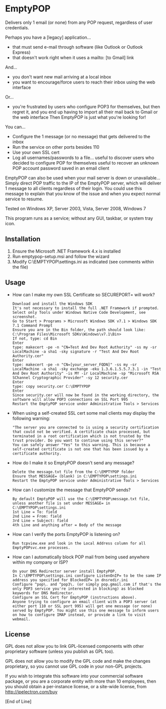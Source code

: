 # EmptyPOP

Delivers only 1 email (or none) from any POP request, regardless of user credentials.

Perhaps you have a [legacy] application...

- that must send e-mail through software (like Outlook or Outlook Express)
- that doesn't work right when it uses a mailto: [to Gmail] link

And...

- you don't want new mail arriving at a local inbox
- you want to encourage/force users to reach their inbox using the web interface

Or...

- you're frustrated by users who configure POP3 for themselves, but then regret it,
   and you end up having to import all their mail back to Gmail or the web interface
Then EmptyPOP is just what you're looking for!

You can...

- Configure the 1 message (or no message) that gets delivered to the inbox
- Run the service on other ports besides 110
- Use your own SSL cert
- Log all usernames/passwords to a file...
   useful to discover users who decided to configure POP for themselves
   useful to recover an unknown POP account password saved in an email client

EmptyPOP can also be used when your mail server is down or unavailable...
Simply direct POP traffic to the IP of the EmptyPOP server, which will deliver 1 message to all clients regardless of their login.
You could use this message to explain that you know of the issue and when you expect normal service to resume.

Tested on Windows XP, Server 2003, Vista, Server 2008, Windows 7

This program runs as a service; without any GUI, taskbar, or system tray icon.

## Installation

1) Ensure the Microsoft .NET Framework 4.x is installed
2) Run emptypop-setup.msi and follow the wizard
3) Modify C:\EMPTYPOP\settings.ini as indicated (see comments within the file)

## Usage

- How can I make my own SSL Certificate so SECUREPORT= will work?

      Download and install the Windows SDK
      It's not necessary to install the full .NET Framework if prompted.
      Select only Tools under Windows Native Code Development, see screenshot.
      Go to Start > Programs > Microsoft Windows SDK v7.1 > Windows SDK 7.1 Command Prompt
      Ensure you are in the Bin folder, the path should look like: C:\Program Files\Microsoft SDKs\Windows\v7.1\Bin>
      If not, type: cd Bin
      Enter
      type: makecert -pe -n "CN=Test And Dev Root Authority" -ss my -sr LocalMachine -a sha1 -sky signature -r "Test And Dev Root Authority.cer"
      Enter
      type: makecert -pe -n "CN=[your_server_FQDN]" -ss my -sr LocalMachine -a sha1 -sky exchange -eku 1.3.6.1.5.5.7.3.1 -in "Test And Dev Root Authority" -is MY -ir LocalMachine -sp "Microsoft RSA SChannel Cryptographic Provider" -sy 12 security.cer
      Enter
      type: copy security.cer C:\EMPTYPOP
      Enter
      Since security.cer will now be found in the working directory, the software will allow POP3 connections on SSL Port 995
      Restart the EmptyPOP service under Administrative Tools > Services

- When using a self-created SSL cert some mail clients may display the following warning:

      "The server you are connected to is using a security certification that could not be verified. A certificate chain processed, but terminated in a root certification which is not trusted by the trust provider. Do you want to continue using this server?"
      You can safely answer "Yes" to this warning. This is because a self-created certificate is not one that has been issued by a certificate authority.

- How do I make it so EmptyPOP doesn't send any message?

      Delete the message.txt file from the C:\EMPTYPOP folder
      Ensure that MESSAGE= (blank) in C:\EMPTYPOP\settings.ini
      Restart the EmptyPOP service under Administrative Tools > Services

- How can I customize the message that EmptyPOP sends?

      By default EmptyPOP will use the C:\EMPTYPOP\message.txt file, unless another file is set under MESSAGE= in C:\EMPTYPOP\settings.ini
      1st Line = To: field
      2nd Line = From: field
      3rd Line = Subject: field
      4th Line and anything after = Body of the message

- How can I verify the ports EmptyPOP is listening on?

      Run tcpview.exe and look in the Local Address column for all EmptyPOPsvc.exe processes.

- How can I automatically block POP mail from being used anywhere within my company or ISP?

      On your DNS Redirector server install EmptyPOP.
      In C:\EMPTYPOP\settings.ini configure ListenOnIP= to be the same IP address you specified for BlockedIP= in dnsredir.ini
      Configure ^pop\. and ^pop3\. (or simply pop.gmail.com if that's the only POP3 service you're interested in blocking) as blocked keywords for DNS Redirector.
      Configure an SSL Cert for EmptyPOP (instructions above).
      Anyone trying to configure an email client with a POP3 server (at either port 110 or SSL port 995) will get one message (or none) served by EmptyPOP. You might use this one message to inform users on how to configure IMAP instead, or provide a link to visit webmail.

## License

GPL does not allow you to link GPL-licensed components with other proprietary software (unless you publish as GPL too).

GPL does not allow you to modify the GPL code and make the changes proprietary, so you cannot use GPL code in your non-GPL projects.

If you wish to integrate this software into your commercial software package, or you are a corporate entity with more than 10 employees, then you should obtain a per-instance license, or a site-wide license, from http://jpelectron.com/buy

[End of Line]

